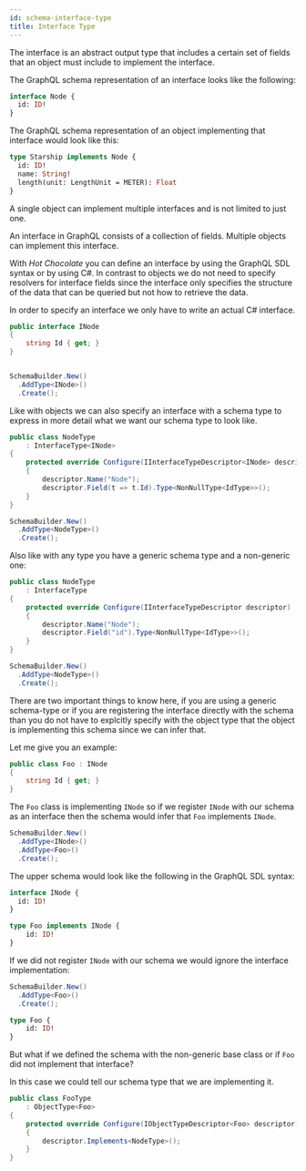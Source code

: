 ```yaml
---
id: schema-interface-type
title: Interface Type
---
```


The interface is an abstract output type that includes a certain set of fields that an object must include to implement the interface.

The GraphQL schema representation of an interface looks like the following:

```GraphQL
interface Node {
  id: ID!
}
```

The GraphQL schema representation of an object implementing that interface would look like this:

```GraphQL
type Starship implements Node {
  id: ID!
  name: String!
  length(unit: LengthUnit = METER): Float
}
```

A single object can implement multiple interfaces and is not limited to just one.

An interface in GraphQL consists of a collection of fields. Multiple objects can implement this interface.

With _Hot Chocolate_ you can define an interface by using the GraphQL SDL syntax or by using C#. In contrast to objects we do not need to specify resolvers for interface fields since the interface only specifies the structure of the data that can be queried but not how to retrieve the data.

In order to specify an interface we only have to write an actual C# interface.

```csharp
public interface INode
{
    string Id { get; }
}


SchemaBuilder.New()
  .AddType<INode>()
  .Create();
```

Like with objects we can also specify an interface with a schema type to express in more detail what we want our schema type to look like.

```csharp
public class NodeType
    : InterfaceType<INode>
{
    protected override Configure(IInterfaceTypeDescriptor<INode> descriptor)
    {
        descriptor.Name("Node");
        descriptor.Field(t => t.Id).Type<NonNullType<IdType>>();
    }
}

SchemaBuilder.New()
  .AddType<NodeType>()
  .Create();
```

Also like with any type you have a generic schema type and a non-generic one:

```csharp
public class NodeType
    : InterfaceType
{
    protected override Configure(IInterfaceTypeDescriptor descriptor)
    {
        descriptor.Name("Node");
        descriptor.Field("id").Type<NonNullType<IdType>>();
    }
}

SchemaBuilder.New()
  .AddType<NodeType>()
  .Create();
```

There are two important things to know here, if you are using a generic schema-type or if you are registering the interface directly with the schema than you do not have to explcitly specify with the object type that the object is implementing this schema since we can infer that.

Let me give you an example:

```csharp
public class Foo : INode 
{
    string Id { get; }
}
```

The `Foo` class is implementing `INode` so if we register `INode` with our schema as an interface then the schema would infer that `Foo` implements `INode`.

```csharp
SchemaBuilder.New()
  .AddType<INode>()
  .AddType<Foo>()
  .Create();
```

The upper schema would look like the following in the GraphQL SDL syntax:

```GraphQL
interface INode {
  id: ID!
}

type Foo implements INode {
    id: ID!
}
```

If we did not register `INode` with our schema we would ignore the interface implementation:

```csharp
SchemaBuilder.New()
  .AddType<Foo>()
  .Create();
```

```GraphQL
type Foo {
    id: ID!
}
```

But what if we defined the schema with the non-generic base class or if `Foo` did not implement that interface?

In this case we could tell our schema type that we are implementing it.

```csharp
public class FooType
    : ObjectType<Foo>
{
    protected override Configure(IObjectTypeDescriptor<Foo> descriptor)
    {
        descriptor.Implements<NodeType>();
    }
}
```